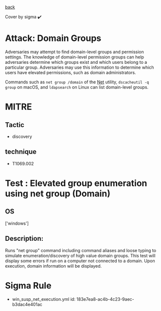 [back](../index.md)

Cover by sigma :heavy_check_mark: 

# Attack: Domain Groups

 Adversaries may attempt to find domain-level groups and permission settings. The knowledge of domain-level permission groups can help adversaries determine which groups exist and which users belong to a particular group. Adversaries may use this information to determine which users have elevated permissions, such as domain administrators.

Commands such as <code>net group /domain</code> of the [Net](https://attack.mitre.org/software/S0039) utility,  <code>dscacheutil -q group</code> on macOS, and <code>ldapsearch</code> on Linux can list domain-level groups.

# MITRE
## Tactic
  - discovery

## technique
  - T1069.002

# Test : Elevated group enumeration using net group (Domain)

## OS

 ['windows']

## Description:

 Runs "net group" command including command aliases and loose typing to simulate enumeration/discovery of high value domain groups. This
test will display some errors if run on a computer not connected to a domain. Upon execution, domain information will be displayed.


# Sigma Rule
 - win_susp_net_execution.yml id: 183e7ea8-ac4b-4c23-9aec-b3dac4e401ac

